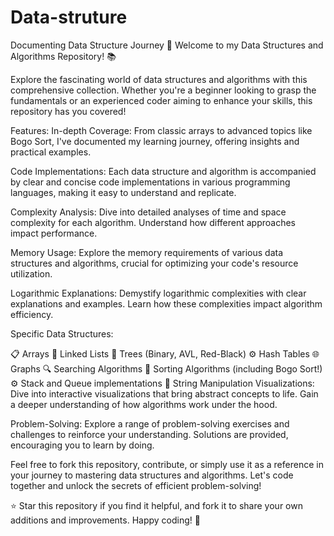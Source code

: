# Data-struture
Documenting Data Structure Journey 🚀 Welcome to my Data Structures and Algorithms Repository! 📚

Explore the fascinating world of data structures and algorithms with this comprehensive collection. Whether you're a beginner looking to grasp the fundamentals or an experienced coder aiming to enhance your skills, this repository has you covered!

Features: In-depth Coverage: From classic arrays to advanced topics like Bogo Sort, I've documented my learning journey, offering insights and practical examples.

Code Implementations: Each data structure and algorithm is accompanied by clear and concise code implementations in various programming languages, making it easy to understand and replicate.

Complexity Analysis: Dive into detailed analyses of time and space complexity for each algorithm. Understand how different approaches impact performance.

Memory Usage: Explore the memory requirements of various data structures and algorithms, crucial for optimizing your code's resource utilization.

Logarithmic Explanations: Demystify logarithmic complexities with clear explanations and examples. Learn how these complexities impact algorithm efficiency.

Specific Data Structures:

📋 Arrays 🔗 Linked Lists 🌲 Trees (Binary, AVL, Red-Black) ⚙️ Hash Tables 🌐 Graphs 🔍 Searching Algorithms 🔄 Sorting Algorithms (including Bogo Sort!) ⚙️ Stack and Queue implementations 🧵 String Manipulation Visualizations: Dive into interactive visualizations that bring abstract concepts to life. Gain a deeper understanding of how algorithms work under the hood.

Problem-Solving: Explore a range of problem-solving exercises and challenges to reinforce your understanding. Solutions are provided, encouraging you to learn by doing.

Feel free to fork this repository, contribute, or simply use it as a reference in your journey to mastering data structures and algorithms. Let's code together and unlock the secrets of efficient problem-solving!

⭐️ Star this repository if you find it helpful, and fork it to share your own additions and improvements. Happy coding! 🚀
